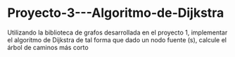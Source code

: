# Proyecto-3---Algoritmo-de-Dijkstra
Utilizando la biblioteca de grafos desarrollada en el proyecto 1, implementar el algoritmo de Dijkstra de tal forma que dado un nodo fuente (s), calcule el árbol de caminos más corto
